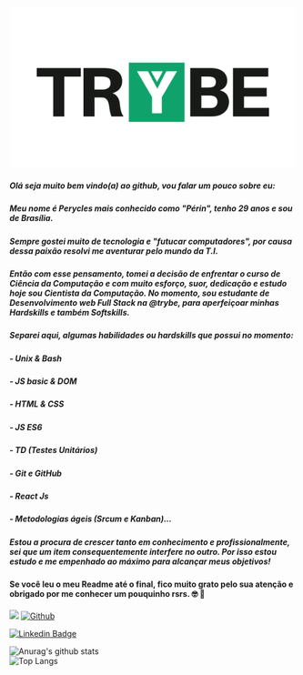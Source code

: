 <p align="center">
<img src="https://github.com/PeryclesReis/PeryclesReis/blob/master/trybeFig.png" width="500px">
</p>

<p>

##### Olá seja muito bem vindo(a) ao github, vou falar um pouco sobre eu:
##### Meu nome é Perycles mais conhecido como "Périn", tenho 29 anos e sou de Brasília.
##### Sempre gostei muito de tecnologia e "futucar computadores", por causa dessa paixão resolvi me aventurar pelo mundo da T.I.
##### Então com esse pensamento, tomei a decisão de enfrentar o curso de Ciência da Computação e com muito esforço, suor, dedicação e estudo hoje sou Cientista da Computação. No momento, sou estudante de Desenvolvimento web Full Stack na @trybe, para aperfeiçoar minhas Hardskills e também Softskills.

##### Separei aqui, algumas habilidades ou hardskills que possui no momento:
##### - Unix & Bash
##### - JS basic & DOM
##### - HTML & CSS
##### - JS ES6
##### - TD (Testes Unitários)
##### - Git e GitHub
##### - React Js
##### - Metodologias ágeis (Srcum e Kanban)...

##### Estou a procura de crescer tanto em conhecimento e profissionalmente, sei que um item consequentemente interfere no outro. Por isso estou estudo e me empenhado ao máximo para alcançar meus objetivos!
#### Se você leu o meu Readme até o final, fico muito grato pelo sua atenção e obrigado por me conhecer um pouquinho rsrs. 🤓 🚀
</p>

![](https://visitor-badge.laobi.icu/badge?page_id=Peryclesreis.Peryclesreis)
[![Github](https://img.shields.io/github/followers/Peryclesreis?label=Follow&style=social)](https://github.com/Peryclesreis)

[![Linkedin Badge](https://img.shields.io/badge/-LinkedIn-blue?style=flat-square&logo=Linkedin&logoColor=white&link=https://www.linkedin.com/in/perycles-floriano/)](https://www.linkedin.com/in/perycles-floriano/)

![Anurag's github stats](https://github-readme-stats.vercel.app/api?username=Peryclesreis&theme=dracula&show_icons=true)
<br/>
![Top Langs](https://readme-stats-cfgj2cxdy.vercel.app/api/top-langs/?username=LucioOSilva&hide=php&theme=dracula)
